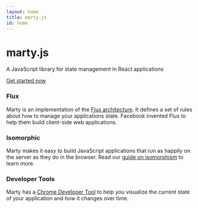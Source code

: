 ```yaml
---
layout: home
title: marty.js
id: home
---
```

<div class="bs-docs-masthead" id="content" role="main">
  <div class="container">
    <h1>marty.js</h1>
    <p class="lead">
      A JavaScript library for state management in React applications
    </p>
    <p class="lead">
      <a href="{% url /guides/getting-started %}" class="btn btn-outline-inverse btn-lg">Get started now</a>
    </p>
  </div>
</div>
<div class="container bs-docs-marketing">
  <div class="row">
    <div class="col-sm-4">
      <h3>Flux</h3>
      <p>
        Marty is an implementation of the <a href="http://facebook.github.io/flux/docs/overview.html">Flux architecture</a>. It defines a set of rules about how to manage your applications state. Facebook invented Flux to help them build client-side web applications.
      </p>
    </div>
    <div class="col-sm-4">
      <h3>Isomorphic</h3>
      <p>
        Marty makes it easy to build JavaScript applications that run as happily on the server as they do in the browser. Read our <a href="{% url /guides/isomorphism/index.html %}">guide on isomorphism</a> to learn more.
      </p>
    </div>
    <div class="col-sm-4">
      <h3>Developer Tools</h3>
      <p>
        Marty has a <a href="{% url /devtools/ %}">Chrome Developer Tool</a> to help you visualize the current state of your application and how it changes over time.
      </p>
    </div>
  </div>
</div>
